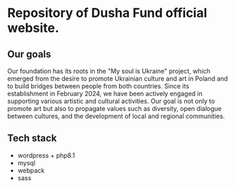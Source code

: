 # Repository of Dusha Fund official website.

## Our goals
Our foundation has its roots in the "My soul is Ukraine" project, which emerged from the desire to promote Ukrainian culture and art in Poland and to build bridges between people from both countries. 
Since its establishment in February 2024, we have been actively engaged in supporting various artistic and cultural activities. 
Our goal is not only to promote art but also to propagate values such as diversity, open dialogue between cultures, and the development of local and regional communities.

## Tech stack
- wordpress + php8.1
- mysql
- webpack
- sass